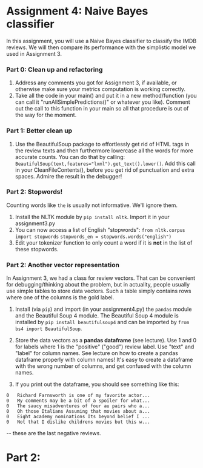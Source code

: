 # Assignment 4: Naive Bayes classifier

In this assignment, you will use a Naive Bayes classifier to classify the IMDB reviews. We will then compare its performance with the simplistic model we used in Assignment 3.

### Part 0: Clean up and refactoring
1. Address any comments you got for Assignment 3, if available, or otherwise make sure your metrics computation is working correctly.
2. Take all the code in your main() and put it in a new method/function (you can call it "runAllSimplePredictions()" or whatever you like). Comment out the call to this function in your main so all that procedure is out of the way for the moment.

### Part 1: Better clean up
1. Use the BeautifulSoup package to effortlessly get rid of HTML tags in the review texts and then furthermore lowercase all the words for more accurate counts. You can do that by calling: `BeautifulSoup(text,features="lxml").get_text().lower()`. Add this call in your CleanFileContents(), before you get rid of punctuation and extra spaces. Admire the result in the debugger!

### Part 2: Stopwords!
Counting words like `the` is usually not informative. We'll ignore them.
1. Install the NLTK module by `pip install nltk`. Import it in your assignment3.py
2. You can now access a list of English "stopwords": 
    `from nltk.corpus import stopwords`
    `stopwords_en = stopwords.words("english")`
4. Edit your tokenizer function to only count a word if it is **not** in the list of these stopwords.

### Part 2: Another vector representation

In Assignment 3, we had a class for review vectors. That can be convenient for debugging/thinking about the problem, but in actuality, people usually use simple tables to store data vectors. Such a table simply contains rows where one of the columns is the gold label. 

1. Install (via `pip`) and import (in your assignment4.py) the `pandas` module and the Beautiful Soup 4 module. The Beautiful Soup 4 module is installed by `pip install beautifulsoup4` and can be imported by `from bs4 import BeautifulSoup`.

2.  Store the data vectors as a **pandas dataframe** (see lecture). Use 1 and 0 for labels where 1 is the "positive" ("good") review label. Use "text" and "label" for column names. See lecture on how to create a pandas dataframe properly with column names! It's easy to create a dataframe with the wrong number of columns, and get confused with the column names.

3. If you print out the dataframe, you should see something like this:

```
0   Richard Farnsworth is one of my favorite actor...
0   My comments may be a bit of a spoiler for what...
0   The saucy misadventures of four au pairs who a...
0   Oh those Italians Assuming that movies about a...
0   Eight academy nominations Its beyond belief I ...
0   Not that I dislike childrens movies but this w...
```

-- these are the last negative reviews.

# Part 2:

